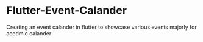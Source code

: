 # Flutter-Event-Calander
Creating an event calander in flutter to showcase various events majorly for acedmic calander 
